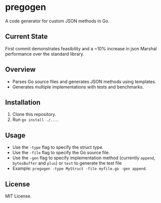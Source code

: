 # pregogen

A code generator for custom JSON methods in Go.

## Current State
First commit demonstrates feasibility and a ~10% increase in json Marshal performance over the standard library.

## Overview
- Parses Go source files and generates JSON methods using templates.
- Generates multiple implementations with tests and benchmarks.

## Installation
1. Clone this repository.
2. Run `go install ./...`.

## Usage
- Use the `-type` flag to specify the struct type.
- Use the `-file` flag to specify the Go source file.
- Use the `-gen`  flag to specify implementation method (currently `append`, `bytesBuffer` and `plus`) or `test` to generate the test file
- Example: `pregogen -type MyStruct -file myfile.go -gen append`.

## License
MIT License.
